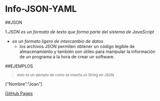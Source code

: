 # Info-JSON-YAML

##JSON

1.*_JSON es un formato de texto que forma parte del sistema de JavaScript_*
  - _es un formato ligero de intercambio de datos_
    - los archivos JSON permiten obtener un código legible de almacenamiento y también son útiles para manipular la información de un programa a la hora de crear un software.

##EJEMPLOS
><sup> esto es un ejemplo de como se inserta un String en JSON</sup>

{“Nombre”:“Joan”}

[GitHub Pages](https://blog.hubspot.es/website/que-es-json#:~:text=JSON%20es%20un%20formato%20de,una%20alternativa%20al%20lenguaje%20XML.)
